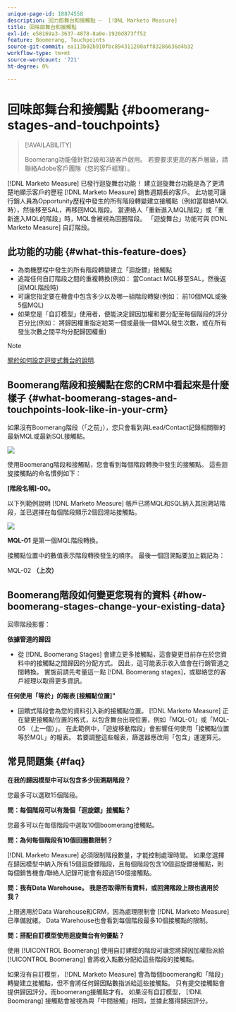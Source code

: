 ```yaml
---
unique-page-id: 18874558
description: 回力郎舞台和接觸點 —  [!DNL Marketo Measure]
title: 回味郎舞台和接觸點
exl-id: e58169a3-3637-4878-8a0e-1920d873ff52
feature: Boomerang, Touchpoints
source-git-commit: ea113b02b910fbc894311200aff83286636d4b32
workflow-type: tm+mt
source-wordcount: '721'
ht-degree: 0%

---
```


# 回味郎舞台和接觸點 {#boomerang-stages-and-touchpoints}

>[!AVAILABILITY]
>
>Boomerang功能僅針對2級和3級客戶啟用。 若要要求更高的客戶層級，請聯絡Adobe客戶團隊（您的客戶經理）。

[!DNL Marketo Measure] 已發行迴旋舞台功能！ 建立迴旋舞台功能是為了更清楚地顯示客戶的歷程 [!DNL Marketo Measure] 銷售週期長的客戶。 此功能可讓行銷人員為Opportunity歷程中發生的所有階段轉變建立接觸點（例如當聯絡MQL時），然後移至SAL，再移回MQL階段。 當連絡人「重新進入MQL階段」或「重新進入MQL的階段」時，MQL會被視為回圈階段。 「迴旋舞台」功能可與 [!DNL Marketo Measure] 自訂階段。

## 此功能的功能 {#what-this-feature-does}

* 為商機歷程中發生的所有階段轉變建立「迴旋鏢」接觸點
* 追蹤任何自訂階段之間的重複轉換(例如： 當Contact MQL移至SAL，然後返回MQL階段時)
* 可讓您指定要在機會中包含多少以及哪一組階段轉變(例如： 前10個MQL或後5個MQL)
* 如果您是「自訂模型」使用者，便能決定歸因加權和要分配至每個階段的評分百分比(例如： 將歸因權重指定給第一個或最後一個MQL發生次數，或在所有發生次數之間平均分配歸因權重)

>[!NOTE]
>
>[關於如何設定迴旋式舞台的說明](/help/advanced-marketo-measure-features/boomerang/setting-up-boomerang-stages.md).

## Boomerang階段和接觸點在您的CRM中看起來是什麼樣子 {#what-boomerang-stages-and-touchpoints-look-like-in-your-crm}

如果沒有Boomerang階段（「之前」），您只會看到與Lead/Contact記錄相關聯的最新MQL或最新SQL接觸點。

![](assets/1.png)

使用Boomerang階段和接觸點，您會看到每個階段轉換中發生的接觸點。 這些迴旋接觸點的命名慣例如下：

**[階段名稱]-00。**

以下列範例說明 [!DNL Marketo Measure] 帳戶已將MQL和SQL納入其回溯站階段，並已選擇在每個階段顯示2個回溯站接觸點。

![](assets/2.png)

**MQL-01** 是第一個MQL階段轉換。

接觸點位置中的數值表示階段轉換發生的順序。 最後一個回溯點要加上戳記為：

MQL-02 **（上次）**

## Boomerang階段如何變更您現有的資料 {#how-boomerang-stages-change-your-existing-data}

回零階段影響：

**依據管道的歸因**

* 從 [!DNL Boomerang Stages] 會建立更多接觸點，這會變更目前存在於您資料中的接觸點之間歸因的分配方式。 因此，這可能表示收入值會在行銷管道之間轉換。 實施前請先考量這一點 [!DNL Boomerang stages]，或聯絡您的客戶經理以取得更多資訊。

**任何使用「等於」的報表 [接觸點位置]&quot;**

* 回饋式階段會為您的資料引入新的接觸點位置。 [!DNL Marketo Measure] 正在變更接觸點位置的格式，以包含舞台出現位置，例如「MQL-01」或「MQL-05 （上一個）」。 在此範例中，「迴旋移動階段」會影響任何使用「接觸點位置等於MQL」的報表。 若要調整這些報表，篩選器應改用「包含」運運算元。

## 常見問題集 {#faq}

**在我的歸因模型中可以包含多少回溯期階段？**

您最多可以選取15個階段。

**問：每個階段可以有幾個「迴旋鏢」接觸點？**

您最多可以在每個階段中選取10個boomerang接觸點。

**問：為何每個階段有10個回圈數限制？**

[!DNL Marketo Measure] 必須限制階段數量，才能控制處理時間。 如果您選擇在歸因模型中納入所有15個迴旋鏢階段，且每個階段包含10個迴旋鏢接觸點，則每個銷售機會/聯絡人記錄可能會有超過150個接觸點。

**問：我有Data Warehouse。 我是否取得所有資料，或回溯階段上限也適用於我？**

上限適用於Data Warehouse和CRM，因為處理限制會 [!DNL Marketo Measure] 已準備就緒。 Data Warehouse也會看到每個階段最多10個接觸點的限制。

**問：搭配自訂模型使用迴旋舞台有何優點？**

使用 [!UICONTROL Boomerang] 使用自訂建模的階段可讓您將歸因加權指派給 [!UICONTROL Boomerang] 會將收入點數分配給這些階段的接觸點。

如果沒有自訂模型， [!DNL Marketo Measure] 會為每個boomerang和「階段」轉變建立接觸點，但不會將任何歸因點數指派給這些接觸點。 只有提交接觸點會提供歸因評分，而boomerang接觸點才有。 如果沒有自訂模型， [!DNL Boomerang] 接觸點會被視為與「中間接觸」相同，並據此獲得歸因評分。
